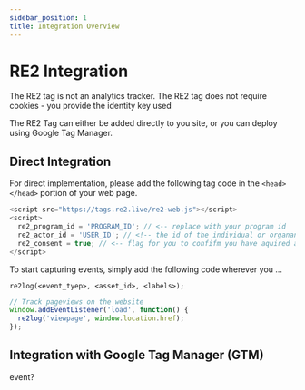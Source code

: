 ```yaml
---
sidebar_position: 1
title: Integration Overview
---
```


# RE2 Integration

The RE2 tag is not an analytics tracker.
The RE2 tag does not require cookies - you provide the identity key used

The RE2 Tag can either be added directly to you site, or you can deploy using Google Tag Manager.


## Direct Integration

For direct implementation, please add the following tag code in the `<head></head>` portion of your web page.
```javascript
<script src="https://tags.re2.live/re2-web.js"></script>
<script>
  re2_program_id = 'PROGRAM_ID'; // <-- replace with your program id
  re2_actor_id = 'USER_ID'; // <!-- the id of the individual or organanization related to this event
  re2_consent = true; // <-- flag for you to confifm you have aquired approriate consent
</script>
```

To start capturing events, simply add the following code wherever you ...

`re2log(<event_tyep>, <asset_id>, <labels>);`



```javascript
// Track pageviews on the website
window.addEventListener('load', function() {
  re2log('viewpage', window.location.href);
});
```

## Integration with Google Tag Manager (GTM)

event?
